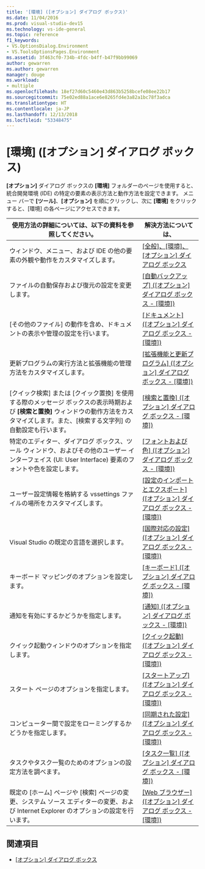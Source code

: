 ```yaml
---
title: '[環境] ([オプション] ダイアログ ボックス)'
ms.date: 11/04/2016
ms.prod: visual-studio-dev15
ms.technology: vs-ide-general
ms.topic: reference
f1_keywords:
- VS.OptionsDialog.Environment
- VS.ToolsOptionsPages.Environment
ms.assetid: 3f463cf0-734b-4fdc-b4ff-b47f9bb99069
author: gewarren
ms.author: gewarren
manager: douge
ms.workload:
- multiple
ms.openlocfilehash: 18ef27d60c5460e43d863b5258bcefe08ee22b17
ms.sourcegitcommit: 75e02ed88a1ace6e8265fd4e3a82a1bc78f3adca
ms.translationtype: HT
ms.contentlocale: ja-JP
ms.lasthandoff: 12/13/2018
ms.locfileid: "53348475"
---
```

# <a name="environment-options-dialog-box"></a>[環境] ([オプション] ダイアログ ボックス)

**[オプション]** ダイアログ ボックスの **[環境]** フォルダーのページを使用すると、統合開発環境 (IDE) の特定の要素の表示方法と動作方法を設定できます。 メニュー バーで **[ツール]**、**[オプション]** を順にクリックし、次に **[環境]** をクリックすると、[環境] の各ページにアクセスできます。

|使用方法の詳細については、以下の資料を参照してください。|解決方法については、|
| - |---------|
|ウィンドウ、メニュー、および IDE の他の要素の外観や動作をカスタマイズします。|[[全般]、[環境]、[オプション] ダイアログ ボックス](../../ide/reference/general-environment-options-dialog-box.md)|
|ファイルの自動保存および復元の設定を変更します。|[[自動バックアップ] ([オプション] ダイアログ ボックス - [環境])](../../ide/reference/autorecover-environment-options-dialog-box.md)|
|[その他のファイル] の動作を含め、ドキュメントの表示や管理の設定を行います。|[[ドキュメント] ([オプション] ダイアログ ボックス - [環境])](../../ide/reference/documents-environment-options-dialog-box.md)|
|更新プログラムの実行方法と拡張機能の管理方法をカスタマイズします。|[[拡張機能と更新プログラム] ([オプション] ダイアログ ボックス - [環境])](../../ide/reference/extensions-and-updates-environment-options-dialog-box.md)|
|[クイック検索] または [クイック置換] を使用する際のメッセージ ボックスの表示時期および **[検索と置換]** ウィンドウの動作方法をカスタマイズします。また、[検索する文字列] の自動設定も行います。|[[検索と置換] ([オプション] ダイアログ ボックス - [環境])](../../ide/reference/find-and-replace-environment-options-dialog-box.md)|
|特定のエディター、ダイアログ ボックス、ツール ウィンドウ、およびその他のユーザー インターフェイス (UI: User Interface) 要素のフォントや色を設定します。|[[フォントおよび色] ([オプション] ダイアログ ボックス - [環境])](../../ide/reference/fonts-and-colors-environment-options-dialog-box.md)|
|ユーザー設定情報を格納する vssettings ファイルの場所をカスタマイズします。|[[設定のインポートとエクスポート] ([オプション] ダイアログ ボックス - [環境])](../../ide/reference/import-and-export-settings-environment-options-dialog-box.md)|
|Visual Studio の既定の言語を選択します。|[[国際対応の設定] ([オプション] ダイアログ ボックス - [環境])](../../ide/reference/international-settings-environment-options-dialog-box.md)|
|キーボード マッピングのオプションを設定します。|[[キーボード] ([オプション] ダイアログ ボックス - [環境])](../../ide/reference/keyboard-environment-options-dialog-box.md)|
|通知を有効にするかどうかを指定します。|[[通知] ([オプション] ダイアログ ボックス - [環境])](../../ide/reference/notifications-environment-options-dialog-box.md)|
|クイック起動ウィンドウのオプションを指定します。|[[クイック起動] ([オプション] ダイアログ ボックス - [環境])](../../ide/reference/quick-launch-environment-options-dialog-box.md)|
|スタート ページのオプションを指定します。|[[スタートアップ] ([オプション] ダイアログ ボックス - [環境])](../../ide/reference/startup-environment-options-dialog-box.md)|
|コンピューター間で設定をローミングするかどうかを指定します。|[[同期された設定] ([オプション] ダイアログ ボックス - [環境])](../../ide/reference/accounts-environment-options-dialog-box.md)|
|タスクやタスク一覧のためのオプションの設定方法を調べます。|[[タスク一覧] ([オプション] ダイアログ ボックス - [環境])](../../ide/reference/task-list-environment-options-dialog-box.md)|
|既定の [ホーム] ページや [検索] ページの変更、システム ソース エディターの変更、および Internet Explorer のオプションの設定を行います。|[[Web ブラウザー] ([オプション] ダイアログ ボックス - [環境])](../../ide/reference/web-browser-environment-options-dialog-box.md)|

## <a name="see-also"></a>関連項目

- [[オプション] ダイアログ ボックス](../../ide/reference/options-dialog-box-visual-studio.md)